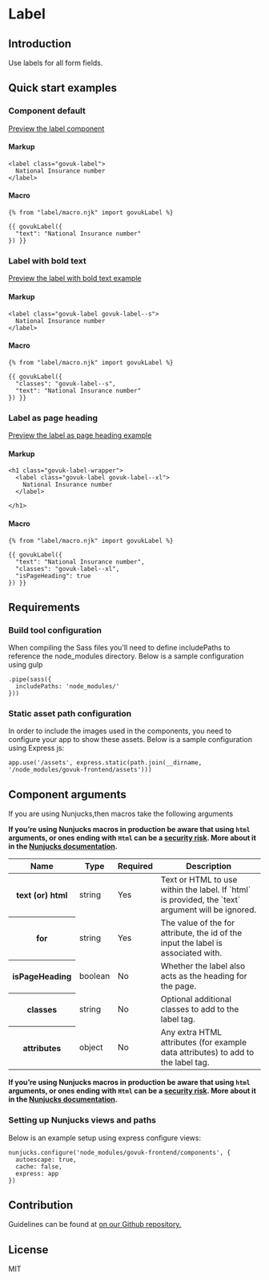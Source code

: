 # Label

## Introduction

Use labels for all form fields.

## Quick start examples

### Component default

[Preview the label component](http://govuk-frontend-review.herokuapp.com/components/label/preview)

#### Markup

    <label class="govuk-label">
      National Insurance number
    </label>

#### Macro

    {% from "label/macro.njk" import govukLabel %}

    {{ govukLabel({
      "text": "National Insurance number"
    }) }}

### Label with bold text

[Preview the label with bold text example](http://govuk-frontend-review.herokuapp.com/components/label/with-bold-text/preview)

#### Markup

    <label class="govuk-label govuk-label--s">
      National Insurance number
    </label>

#### Macro

    {% from "label/macro.njk" import govukLabel %}

    {{ govukLabel({
      "classes": "govuk-label--s",
      "text": "National Insurance number"
    }) }}

### Label as page heading

[Preview the label as page heading example](http://govuk-frontend-review.herokuapp.com/components/label/as-page-heading/preview)

#### Markup

    <h1 class="govuk-label-wrapper">
      <label class="govuk-label govuk-label--xl">
        National Insurance number
      </label>

    </h1>

#### Macro

    {% from "label/macro.njk" import govukLabel %}

    {{ govukLabel({
      "text": "National Insurance number",
      "classes": "govuk-label--xl",
      "isPageHeading": true
    }) }}

## Requirements

### Build tool configuration

When compiling the Sass files you'll need to define includePaths to reference the node_modules directory. Below is a sample configuration using gulp

    .pipe(sass({
      includePaths: 'node_modules/'
    }))

### Static asset path configuration

In order to include the images used in the components, you need to configure your app to show these assets. Below is a sample configuration using Express js:

    app.use('/assets', express.static(path.join(__dirname, '/node_modules/govuk-frontend/assets')))

## Component arguments

If you are using Nunjucks,then macros take the following arguments

**If you’re using Nunjucks macros in production be aware that using `html` arguments, or ones ending with `Html` can be a [security risk](https://en.wikipedia.org/wiki/Cross-site_scripting). More about it in the [Nunjucks documentation](https://mozilla.github.io/nunjucks/api.html#user-defined-templates-warning).**

<table class="govuk-table">

<thead class="govuk-table__head">

<tr class="govuk-table__row">

<th class="govuk-table__header" scope="col">Name</th>

<th class="govuk-table__header" scope="col">Type</th>

<th class="govuk-table__header" scope="col">Required</th>

<th class="govuk-table__header" scope="col">Description</th>

</tr>

</thead>

<tbody class="govuk-table__body">

<tr class="govuk-table__row">

<th class="govuk-table__header" scope="row">text (or) html</th>

<td class="govuk-table__cell ">string</td>

<td class="govuk-table__cell ">Yes</td>

<td class="govuk-table__cell ">Text or HTML to use within the label. If `html` is provided, the `text` argument will be ignored.</td>

</tr>

<tr class="govuk-table__row">

<th class="govuk-table__header" scope="row">for</th>

<td class="govuk-table__cell ">string</td>

<td class="govuk-table__cell ">Yes</td>

<td class="govuk-table__cell ">The value of the for attribute, the id of the input the label is associated with.</td>

</tr>

<tr class="govuk-table__row">

<th class="govuk-table__header" scope="row">isPageHeading</th>

<td class="govuk-table__cell ">boolean</td>

<td class="govuk-table__cell ">No</td>

<td class="govuk-table__cell ">Whether the label also acts as the heading for the page.</td>

</tr>

<tr class="govuk-table__row">

<th class="govuk-table__header" scope="row">classes</th>

<td class="govuk-table__cell ">string</td>

<td class="govuk-table__cell ">No</td>

<td class="govuk-table__cell ">Optional additional classes to add to the label tag.</td>

</tr>

<tr class="govuk-table__row">

<th class="govuk-table__header" scope="row">attributes</th>

<td class="govuk-table__cell ">object</td>

<td class="govuk-table__cell ">No</td>

<td class="govuk-table__cell ">Any extra HTML attributes (for example data attributes) to add to the label tag.</td>

</tr>

</tbody>

</table>

**If you’re using Nunjucks macros in production be aware that using `html` arguments, or ones ending with `Html` can be a [security risk](https://en.wikipedia.org/wiki/Cross-site_scripting). More about it in the [Nunjucks documentation](https://mozilla.github.io/nunjucks/api.html#user-defined-templates-warning).**

### Setting up Nunjucks views and paths

Below is an example setup using express configure views:

    nunjucks.configure('node_modules/govuk-frontend/components', {
      autoescape: true,
      cache: false,
      express: app
    })

## Contribution

Guidelines can be found at [on our Github repository.](https://github.com/alphagov/govuk-frontend/blob/master/CONTRIBUTING.md "link to contributing guidelines on our github repository")

## License

MIT